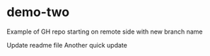 # demo-two
Example of GH repo starting on remote side with new branch name


Update readme file
Another quick update
